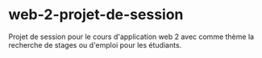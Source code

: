 # web-2-projet-de-session

Projet de session pour le cours d'application web 2 avec comme thème la recherche de stages ou d'emploi pour les étudiants.